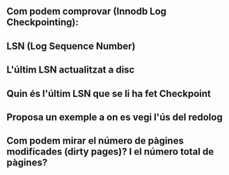 ## Com podem comprovar (Innodb Log Checkpointing):


## LSN (Log Sequence Number)


## L'últim LSN actualitzat a disc


## Quin és l'últim LSN que se li ha fet Checkpoint


## Proposa un exemple a on es vegi l'ús del redolog


## Com podem mirar el número de pàgines modificades (dirty pages)? I el número total de pàgines?


